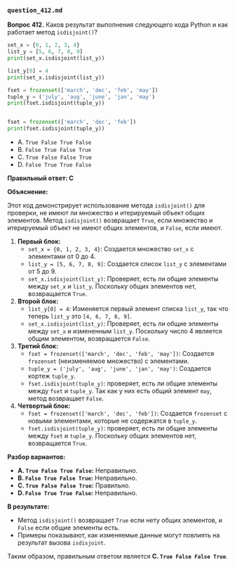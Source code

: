 ### `question_412.md`

**Вопрос 412.** Каков результат выполнения следующего кода Python и как работает метод `isdisjoint()`?

```python
set_x = {0, 1, 2, 3, 4}
list_y = [5, 6, 7, 8, 9]
print(set_x.isdisjoint(list_y))

list_y[0] = 4
print(set_x.isdisjoint(list_y))

fset = frozenset(['march', 'dec', 'feb', 'may'])
tuple_y = ('july', 'aug', 'june', 'jan', 'may')
print(fset.isdisjoint(tuple_y))


fset = frozenset(['march', 'dec', 'feb'])
print(fset.isdisjoint(tuple_y))
```

-   A. `True False True False`
-   B. `False True False True`
-   C. `True False False True`
-   D. `False True True False`

**Правильный ответ: C**

**Объяснение:**

Этот код демонстрирует использование метода `isdisjoint()` для проверки, не имеют ли множество и итерируемый объект общих элементов. Метод `isdisjoint()`  возвращает `True`, если множество и итерируемый объект не имеют общих элементов, и `False`, если имеют.

1.  **Первый блок:**
    *   `set_x = {0, 1, 2, 3, 4}`: Создается множество `set_x` с элементами от 0 до 4.
    *   `list_y = [5, 6, 7, 8, 9]`: Создается список `list_y` с элементами от 5 до 9.
    *  `set_x.isdisjoint(list_y)`: Проверяет, есть ли общие элементы между `set_x` и `list_y`. Поскольку общих элементов нет, возвращается `True`.
2. **Второй блок:**
     *   `list_y[0] = 4`: Изменяется первый элемент списка `list_y`, так что теперь `list_y` это `[4, 6, 7, 8, 9]`.
     * `set_x.isdisjoint(list_y)`: Проверяет, есть ли общие элементы между `set_x` и измененным `list_y`. Поскольку число 4 является общим элементом, возвращается `False`.
3.  **Третий блок:**
    *   `fset = frozenset(['march', 'dec', 'feb', 'may'])`: Создается `frozenset` (неизменяемое множество) с элементами.
    *   `tuple_y = ('july', 'aug', 'june', 'jan', 'may')`: Создается кортеж `tuple_y`.
     *  `fset.isdisjoint(tuple_y)`:  проверяет, есть ли общие элементы между `fset` и `tuple_y`. Так как у них есть общий элемент `may`, метод возвращает `False`.
4.  **Четвертый блок:**
    * `fset = frozenset(['march', 'dec', 'feb'])`:  Создается `frozenset`  с новыми элементами, которые не содержатся в  `tuple_y`.
    * `fset.isdisjoint(tuple_y)`:  проверяет, есть ли общие элементы между `fset` и `tuple_y`. Поскольку общих элементов нет, возвращается `True`.

**Разбор вариантов:**
*   **A. `True False True False`:** Неправильно.
*   **B. `False True False True`:** Неправильно.
*  **C. `True False False True`:** Правильно.
*   **D. `False True True False`:** Неправильно.

**В результате:**
*  Метод `isdisjoint()`  возвращает `True`  если нету общих элементов,  и `False`  если общие элементы есть.
*  Примеры показывают, как изменяемые данные могут повлиять на результат вызова `isdisjoint`.

Таким образом, правильным ответом является **C. `True False False True`**.
